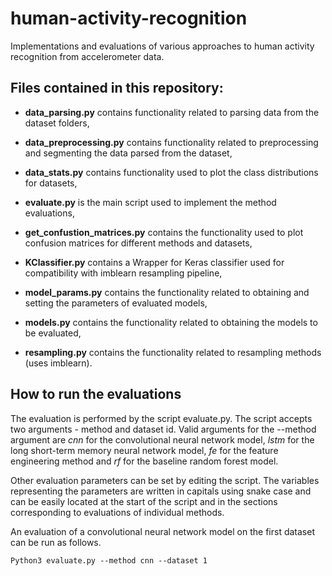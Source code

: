 # human-activity-recognition
Implementations and evaluations of various approaches to human activity recognition from accelerometer data.

## Files contained in this repository:
- **data\_parsing.py** contains functionality related to parsing data from the dataset folders,

- **data\_preprocessing.py** contains functionality related to preprocessing and segmenting the data
parsed from the dataset,

- **data\_stats.py**
contains functionality used to plot the class distributions for datasets,

- **evaluate.py**
is the main script used to implement the method evaluations,

- **get\_confustion\_matrices.py**
contains the functionality used to plot confusion matrices for different methods and datasets,

- **KClassifier.py**
contains a Wrapper for Keras classifier used for compatibility with imblearn resampling pipeline,

- **model\_params.py**
contains the functionality related to obtaining and setting the parameters of evaluated models,

- **models.py**
contains the functionality related to obtaining the models to be evaluated,

- **resampling.py**
contains the functionality related to resampling methods (uses imblearn).

## How to run the evaluations

The evaluation is performed by the script evaluate.py. The script accepts two arguments - method
and dataset id. Valid arguments for the --method argument are *cnn* for the convolutional neural network
model, *lstm* for the long short-term memory neural network model, *fe* for the feature engineering
method and *rf* for the baseline random forest model.

Other evaluation parameters can be set by editing the script. The variables representing the
parameters are written in capitals using snake case and can be easily located at the start of the
script and in the sections corresponding to evaluations of individual methods.

An evaluation of a convolutional neural network model on the first dataset can be run as follows.

`Python3 evaluate.py --method cnn --dataset 1`



